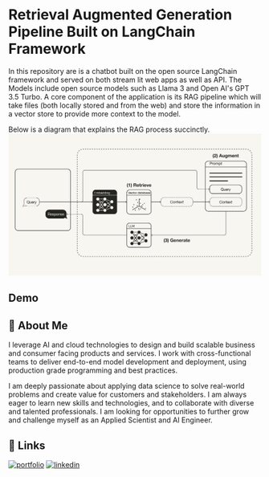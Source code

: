 # Retrieval Augmented Generation Pipeline Built on LangChain Framework

In this repository are is a chatbot built on the open source LangChain framework and served on both stream lit web apps as well as API. The Models include open source models such as Llama 3 and Open AI's GPT 3.5 Turbo. A core component of the application is its RAG pipeline which will take files (both locally stored and from the web) and store the information in a vector store to provide more context to the model. 

Below is a diagram that explains the RAG process succinctly. 
[![rag explain](https://github.com/AhmedAman94/RAG_pipeline/blob/main/miscellaneous/rag_explanation.png)](#rag)



## Demo
<!-- This app, hosted via Uvicorn using the LangChain/ LangServe framework, showcases both a closed source model like GPT 3.5 Turbo and an open source model like Llama 3 via Ollama. 
The LangChain frame work allows for a generic, model agnostic framework to be utilized. This allows us to scale and add more models, features, or swap models with ease.
Both APIs can be used simultaneously. Both APIs were configured using the exact same prompt to compare apples to apples.

In the example below, the closed source model- GPT 3.5 Turbo is being interacted with. 

[![openai_demo](https://github.com/AhmedAman94/llm_powered_chatbot/blob/main/miscellaneous/screenshot_openai_api.png)](#openai)

In the example below, the open source model- Llama 3 is being interacted with. 

[![llama3_demo](https://github.com/AhmedAman94/RAG_pipeline/blob/main/miscellaneous/rag_explanation.png)](#llama3)


Coming soon -->

## 🚀 About Me
I leverage AI and cloud technologies to design and build scalable business and consumer facing products and services. I work with cross-functional teams to deliver end-to-end model development and deployment, using production grade programming and best practices. 

I am deeply passionate about applying data science to solve real-world problems and create value for customers and stakeholders. I am always eager to learn new skills and technologies, and to collaborate with diverse and talented professionals. I am looking for opportunities to further grow and challenge myself as an Applied Scientist and AI Engineer.

## 🔗 Links
[![portfolio](https://img.shields.io/badge/my_portfolio-000?style=for-the-badge&logo=ko-fi&logoColor=white)](https://github.com/AhmedAman94)
[![linkedin](https://img.shields.io/badge/linkedin-0A66C2?style=for-the-badge&logo=linkedin&logoColor=white)](https://www.linkedin.com/in/mahmedaman/)


